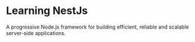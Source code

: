 # Learning NestJs

A progressive Node.js framework for building efficient, reliable and scalable server-side applications.
